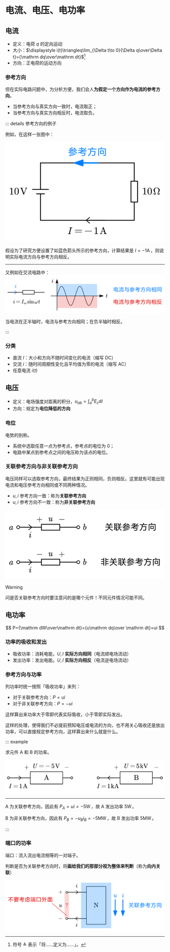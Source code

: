 # 电流、电压、电功率

## 电流

- 定义：电荷 $q$ 的定向运动
- 大小：$\displaystyle i(t)\triangleq\lim_{\Delta t\to 0}{\Delta q\over\Delta t}={\mathrm dq\over\mathrm dt}$[^1]
- 方向：正电荷的运动方向

### 参考方向

但在实际电路问题中，为分析方便，我们会人**为假定一个方向作为电流的参考方向**。

- 当参考方向与真实方向一致时，电流取正；
- 当参考方向与真实方向相反时，电流取负。

::: details 参考方向的例子

例如，在这样一张图中：

![](./images/current-dir-assumption.svg)

假设为了研究方便设置了如蓝色箭头所示的参考方向，计算结果是 $I=-1\operatorname {A}$，则说明实际电流方向与参考方向相反。

---

又例如在交流电路中：![](./images/current-dir-assumption-2.svg)

当电流在正半轴时，电流与参考方向相同；在负半轴时相反。

:::

### 分类

- 直流 $I$：大小和方向不随时间变化的电流（缩写 DC）
- 交流 $i$：随时间周期性变化且平均值为零的电流（缩写 AC）
- 任意电流 $i(t)$

## 电压

- 定义：电场强度对距离的积分，$\displaystyle u_{ab}=\int_a^bE_c\mathrm dl$
- 方向：规定为**电位降低的方向**

### 电位

电势的别称。

- 系统中选取任意一点为参考点，参考点的电位为 0；
- 电路中某点到参考点之间的电压称为该点的电位。

### 关联参考方向与非关联参考方向

电压同样可以选取参考方向，最终结果为正则相同，负则相反。这里就有可能出现电流和电压参考方向相同或不同两种情况。

- $u,i$ 参考方向一致：称为**关联参考方向**
- $u,i$ 参考方向不一致：称为**非关联参考方向**

![](./images/associated-reference.svg)

> [!warning]
>
> 问是否关联参考方向时要注意问的是哪个元件！不同元件情况可能不同。

## 电功率

$$
P={\mathrm dW\over\mathrm dt}={u\mathrm dq\over \mathrm dt}=ui
$$

### 功率的吸收和发出

- 吸收功率：消耗电能，$U,I$ **实际方向相同**（电流顺电场流动）
- 发出功率：发出电能。$U,I$ **实际方向相反**（电流逆电场流动）

### 参考方向与功率

列功率时统一按照「吸收功率」来列：

- 对于关联参考方向：$P=ui$
- 对于非关联参考方向：$P=-ui$

这样算出来功率大于零即代表实际吸收，小于零即实际发出。

这样的处理，使得我们不必提前预知电压或电流的方向，也不用关心吸收还是放出功率，可以直接规定参考方向，这样算出来什么就是什么。

::: example

求元件 A 和 B 的功率。

![](./images/p-direction-example.svg)

---

A 为关联参考方向，因此有 $P_A=ui=-5\operatorname W$，故 A 发出功率 $5\operatorname W$。

B 为非关联参考方向，因此有 $P_B=-u_Bi_B=-5\operatorname {MW}$，故 B 发出功率 $5\operatorname {MW}$。

:::

### 端口的功率

端口：流入流出电流相等的一对端子。

判断是否为关联参考方向时，将**画给我们的那部分视为整体来判断**（称为**向内关联**）

![](./images/port-direction.svg)

[^1]: 符号 $\triangleq$ 表示「将……定义为……」。